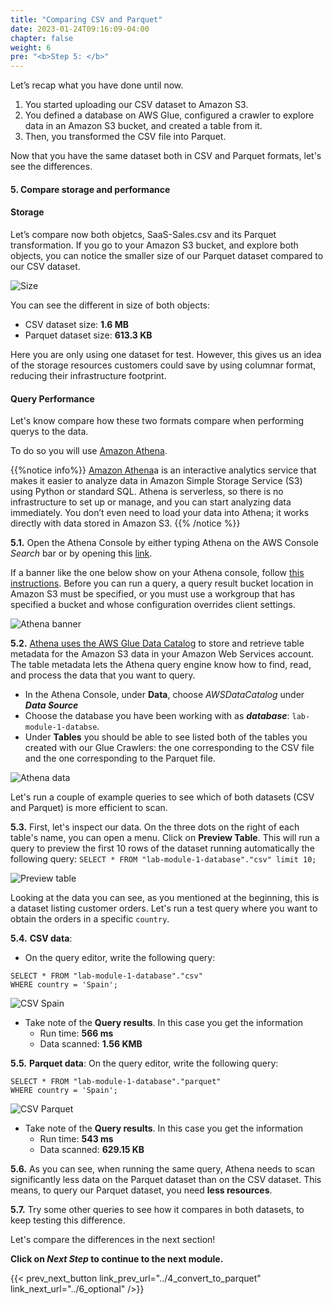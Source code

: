 ```yaml
---
title: "Comparing CSV and Parquet"
date: 2023-01-24T09:16:09-04:00
chapter: false
weight: 6
pre: "<b>Step 5: </b>"
---
```


Let’s recap what you have done until now. 
1. You started uploading our CSV dataset to Amazon S3. 
2. You defined a database on AWS Glue, configured a crawler to explore data in an Amazon S3 bucket, and created a table from it. 
3. Then, you transformed the CSV file into Parquet.

Now that you have the same dataset both in CSV and Parquet formats, let's see the differences.

#### 5. Compare storage and performance

#### Storage
Let’s compare now both objetcs, SaaS-Sales.csv and its Parquet transformation. If you go to your Amazon S3 bucket, and explore both objects, you can notice the smaller size of our Parquet dataset compared to our CSV dataset.

![Size](/Sustainability/200_different_datasets_and_their_use_case/Module_1/Images/10_1_size.png) 

You can see the different in size of both objects:
- CSV dataset size: **1.6 MB**
- Parquet dataset size: **613.3 KB**

Here you are only using one dataset for test. However, this gives us an idea of the storage resources customers could save by using columnar format, reducing their infrastructure footprint. 


#### Query Performance

Let's know compare how these two formats compare when performing querys to the data. 

To do so you will use [Amazon Athena](https://aws.amazon.com/athena/?nc=sn&loc=0).

{{%notice info%}}
[Amazon Athena](https://aws.amazon.com/athena/?nc=sn&loc=0)a is an interactive analytics service that makes it easier to analyze data in Amazon Simple Storage Service (S3) using Python or standard SQL. Athena is serverless, so there is no infrastructure to set up or manage, and you can start analyzing data immediately. You don’t even need to load your data into Athena; it works directly with data stored in Amazon S3.
{{% /notice %}}

**5.1.** Open the Athena Console by either typing Athena on the AWS Console _Search_ bar or by opening this [link](https://eu-central-1.console.aws.amazon.com/athena/home?region=eu-central-1#/query-editor/history/39f5adac-f1ee-4d8a-87dc-84b2d0852d18).

If a banner like the one below show on your Athena console, follow [this instructions](https://docs.aws.amazon.com/athena/latest/ug/querying.html#query-results-specify-location-console). Before you can run a query, a query result bucket location in Amazon S3 must be specified, or you must use a workgroup that has specified a bucket and whose configuration overrides client settings.

![Athena banner](/Sustainability/200_different_datasets_and_their_use_case/Module_1/Images/10_2_AthenaBanner.png)

**5.2.** [Athena uses the AWS Glue Data Catalog](https://docs.aws.amazon.com/athena/latest/ug/querying-glue-catalog.html) to store and retrieve table metadata for the Amazon S3 data in your Amazon Web Services account. The table metadata lets the Athena query engine know how to find, read, and process the data that you want to query. 
- In the Athena Console, under **Data**, choose _AWSDataCatalog_ under **_Data Source_**
- Choose the database you have been working with as **_database_**: `lab-module-1-databse`.
- Under **Tables** you should be able to see listed both of the tables you created with our Glue Crawlers: the one corresponding to the CSV file and the one corresponding to the Parquet file. 

![Athena data](/Sustainability/200_different_datasets_and_their_use_case/Module_1/Images/10_2_Athena.png)

Let's run a couple of example queries to see which of both datasets (CSV and Parquet) is more efficient to scan. 

**5.3.** First, let's inspect our data. On the three dots on the right of each table's name, you can open a menu. Click on **Preview Table**. This will run a query to preview the first 10 rows of the dataset running automatically the following query:
`SELECT * FROM "lab-module-1-database"."csv" limit 10;`

![Preview table](/Sustainability/200_different_datasets_and_their_use_case/Module_1/Images/10_3_PreviewTable.png)

Looking at the data you can see, as you mentioned at the beginning, this is a dataset listing customer orders. Let's run a test query where you want to obtain the orders in a specific `country`. 

**5.4.** **CSV data**: 

- On the query editor, write the following query: 
```
SELECT * FROM "lab-module-1-database"."csv" 
WHERE country = 'Spain';
```
![CSV Spain](/Sustainability/200_different_datasets_and_their_use_case/Module_1/Images/10_5_csvSpain.png)

- Take note of the **Query results**. In this case you get the information
    - Run time: **566 ms**
    - Data scanned: **1.56 KMB**


**5.5.** **Parquet data**: On the query editor, write the following query: 
```
SELECT * FROM "lab-module-1-database"."parquet" 
WHERE country = 'Spain';
```
![CSV Parquet](/Sustainability/200_different_datasets_and_their_use_case/Module_1/Images/10_6_parquetSpain.png)

- Take note of the **Query results**. In this case you get the information
    - Run time: **543 ms**
    - Data scanned: **629.15 KB**



**5.6.** As you can see, when running the same query, Athena needs to scan significantly less data on the Parquet dataset than on the CSV dataset. This means, to query our Parquet dataset, you need **less resources**.  

**5.7.** Try some other queries to see how it compares in both datasets, to keep testing this difference. 

Let's compare the differences in the next section!

**Click on *Next Step* to continue to the next module.**

{{< prev_next_button link_prev_url="../4_convert_to_parquet" link_next_url="../6_optional" />}}